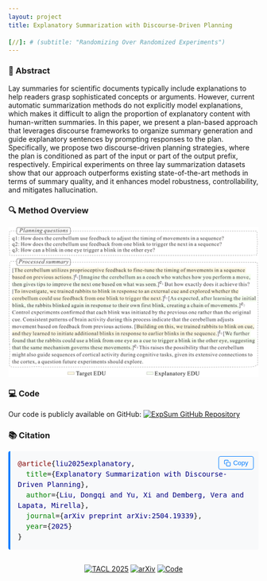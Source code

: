 ```yaml
---
layout: project
title: Explanatory Summarization with Discourse-Driven Planning

[//]: # (subtitle: "Randomizing Over Randomized Experiments")
---
```


<script src="https://cdn.mathjax.org/mathjax/latest/MathJax.js?config=TeX-AMS-MML_HTMLorMML" type="text/javascript"></script>

### 📄 Abstract

Lay summaries for scientific documents typically include explanations to help readers grasp sophisticated concepts or arguments. However, current automatic summarization methods do not explicitly model explanations, which makes it difficult to align the proportion of explanatory content with human-written summaries. In this paper, we present a plan-based approach that leverages discourse frameworks to organize summary generation and guide explanatory sentences by prompting responses to the plan. Specifically, we propose two discourse-driven planning strategies, where the plan is conditioned as part of the input or part of the output prefix, respectively. Empirical experiments on three lay summarization datasets show that our approach outperforms existing state-of-the-art methods in terms of summary quality, and it enhances model robustness, controllability, and mitigates hallucination.

### 🔍 Method Overview

<div style="display: flex; justify-content: center;">
    <img src="../assets/publications/TACL2025/expsum_framework.png" alt="ExpSum Framework.png" style="max-width:100%; width:800px;">
</div>

### 💻 Code

Our code is publicly available on GitHub: [<img src="https://img.shields.io/badge/GitHub-ExpSum-blue?logo=github" alt="ExpSum GitHub Repository">](https://github.com/dongqi-me/ExpSum)

### 📚 Citation

<div style="position: relative; margin-bottom: 20px;">
  <pre id="citation-text-expsum" style="background-color: #f8f9fa; padding: 15px; border-radius: 4px; border-left: 4px solid #007bff; margin: 0; white-space: pre-wrap; overflow-x: auto; font-family: monospace; line-height: 1.5;">
<span style="color: #800000;">@article</span>{<span style="color: #000080;">liu2025explanatory</span>,
  <span style="color: #008000;">title</span>={<span style="color: #000080;">Explanatory Summarization with Discourse-Driven Planning</span>},
  <span style="color: #008000;">author</span>={<span style="color: #000080;">Liu, Dongqi and Yu, Xi and Demberg, Vera and Lapata, Mirella</span>},
  <span style="color: #008000;">journal</span>={<span style="color: #000080;">arXiv preprint arXiv:2504.19339</span>},
  <span style="color: #008000;">year</span>={<span style="color: #000080;">2025</span>}
}</pre>
  <button onclick="copyBibTeXExpSum()" style="position: absolute; top: 10px; right: 10px; background: #f8f9fa; color: #007bff; border: 1px solid #007bff; border-radius: 4px; padding: 5px 10px; cursor: pointer; font-size: 13px; display: flex; align-items: center; transition: all 0.2s ease;">
    <svg xmlns="http://www.w3.org/2000/svg" width="14" height="14" viewBox="0 0 24 24" fill="none" stroke="currentColor" stroke-width="2" stroke-linecap="round" stroke-linejoin="round" style="margin-right: 5px;">
      <rect x="9" y="9" width="13" height="13" rx="2" ry="2"></rect>
      <path d="M5 15H4a2 2 0 0 1-2-2V4a2 2 0 0 1 2-2h9a2 2 0 0 1 2 2v1"></path>
    </svg>
    Copy
  </button>
</div>

<script>
function copyBibTeXExpSum() {
  var textArea = document.createElement("textarea");
  textArea.value = document.getElementById("citation-text-expsum").textContent.trim();
  document.body.appendChild(textArea);
  textArea.select();
  
  try {
    var successful = document.execCommand('copy');
    var button = document.querySelector('button');
    if (successful) {
      button.innerHTML = '<svg xmlns="http://www.w3.org/2000/svg" width="14" height="14" viewBox="0 0 24 24" fill="none" stroke="currentColor" stroke-width="2" stroke-linecap="round" stroke-linejoin="round" style="margin-right: 5px;"><polyline points="20 6 9 17 4 12"></polyline></svg>Copied!';
      button.style.background = '#e8f4ff';
      setTimeout(function() {
        button.innerHTML = '<svg xmlns="http://www.w3.org/2000/svg" width="14" height="14" viewBox="0 0 24 24" fill="none" stroke="currentColor" stroke-width="2" stroke-linecap="round" stroke-linejoin="round" style="margin-right: 5px;"><rect x="9" y="9" width="13" height="13" rx="2" ry="2"></rect><path d="M5 15H4a2 2 0 0 1-2-2V4a2 2 0 0 1 2-2h9a2 2 0 0 1 2 2v1"></path></svg>Copy';
        button.style.background = '#f8f9fa';
      }, 2000);
    }
  } catch (err) {
    console.error('Unable to copy', err);
  }
  
  document.body.removeChild(textArea);
}
</script>

<div style="text-align: center; margin-top: 30px;">
    <a href="https://tacl2023.org" target="_blank"><img src="https://img.shields.io/badge/TACL-2025-blue" alt="TACL 2025"></a>
    <a href="https://arxiv.org/abs/2504.19339" target="_blank"><img src="https://img.shields.io/badge/arXiv-2504.19339-b31b1b" alt="arXiv"></a>
    <a href="https://github.com/dongqi-me/ExpSum" target="_blank"><img src="https://img.shields.io/badge/Code-Available%20Soon-yellow" alt="Code"></a>
</div>
